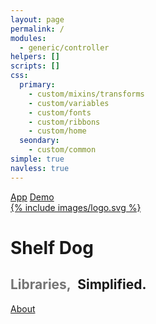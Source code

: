 ```yaml
---
layout: page
permalink: / 
modules:
  - generic/controller
helpers: []
scripts: []
css:
  primary:
    - custom/mixins/transforms
    - custom/variables
    - custom/fonts
    - custom/ribbons
    - custom/home
  seondary:
    - custom/common
simple: true
navless: true
---
```

<div class="t">
  <a class="corner-ribbon large-ribbon top-left app-ribbon sub-brand" href="/app/"><span class="font-sensitive">App</span></a>
  <a class="corner-ribbon large-ribbon top-right demo-ribbon sub-brand" href="/app/?demo"><span class="font-sensitive">Demo</span></a>
  <div class="c">
    <div class="i">
      <a href="/app/">{% include images/logo.svg %}</a>
    </div>
    <h1 class="font-sensitive brand">Shelf Dog</h1>
    <h2 class="font-sensitive"><span style="opacity: 0.6; margin-right: 6px;">Libraries, </span>Simplified.</h2>
  </div>
  <a class="corner-ribbon large-ribbon bottom-right about-ribbon sub-brand font-sensitive" href="/about/"><span class="font-sensitive">About</span></a>
</div>